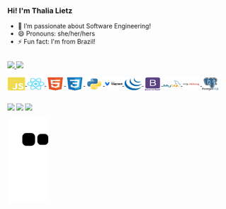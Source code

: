 ### Hi! I'm Thalia Lietz

<!--
**thalialietz/thalialietz** is a ✨ _special_ ✨ repository because its `README.md` (this file) appears on your GitHub profile.
Here are some ideas to get you started:
-->


- 🔭 I’m passionate about Software Engineering!
- 😄 Pronouns: she/her/hers
- ⚡ Fun fact: I'm from Brazil!
##
 <div>
  <a href="https://github.com/thalialietz">
  <img height="180em" src="https://github-readme-stats.vercel.app/api?username=thalialietz&show_icons=true&theme=material-palenight&include_all_commits=true&count_private=true"/>
  <img height="180em" src="https://github-readme-stats.vercel.app/api/top-langs/?username=thalialietz&layout=compact&langs_count=7&theme=material-palenight"/>
</div>
<div style="display: inline_block"><br>
  <img align="center" alt="Js" height="30" width="40" src="https://raw.githubusercontent.com/devicons/devicon/master/icons/javascript/javascript-plain.svg">
  <img align="center" alt="React" height="30" width="40" src="https://raw.githubusercontent.com/devicons/devicon/master/icons/react/react-original.svg">
  <img align="center" alt="HTML" height="30" width="40" src="https://raw.githubusercontent.com/devicons/devicon/master/icons/html5/html5-original.svg">
  <img align="center" alt="CSS" height="30" width="40" src="https://raw.githubusercontent.com/devicons/devicon/master/icons/css3/css3-original.svg">
  <img align="center" alt="Python" height="30" width="40" src="https://raw.githubusercontent.com/devicons/devicon/master/icons/python/python-original.svg">
  <img align="center" alt="vagrant" height="30" width="40" src="https://raw.githubusercontent.com/devicons/devicon/master/icons/vagrant/vagrant-original-wordmark.svg">
  <img align="center" alt="jQuery" height="30" width="40" src="https://raw.githubusercontent.com/devicons/devicon/master/icons/jquery/jquery-original.svg">
  <img align="center" alt="Bootstrap" height="30" width="40" src="https://raw.githubusercontent.com/devicons/devicon/master/icons/bootstrap/bootstrap-plain-wordmark.svg"/>
  <img align="center" alt="mySQL" height="30" width="40" src="https://raw.githubusercontent.com/devicons/devicon/master/icons/mysql/mysql-original-wordmark.svg"/>
  <img align="center" alt="SQLAlchemy" height="30" width="40" src="https://raw.githubusercontent.com/devicons/devicon/master/icons/sqlalchemy/sqlalchemy-original-wordmark.svg"/>
  <img align="center" alt="postgreSQL" height="30" width="40" src="https://raw.githubusercontent.com/devicons/devicon/master/icons/postgresql/postgresql-original-wordmark.svg">
  
</div>
  
  ##
 
<div>
  <a href="https://instagram.com/thalialietz" target="_blank"><img src="https://img.shields.io/badge/-Instagram-%23E4405F?style=for-the-badge&logo=instagram&logoColor=white" target="_blank"></a>
  <a href = "mailto:thalia.lietz@icloud.com"><img src="https://img.shields.io/badge/-Gmail-%23333?style=for-the-badge&logo=gmail&logoColor=white" target="_blank"></a>
  <a href="https://www.linkedin.com/in/thalialietz" target="_blank"><img src="https://img.shields.io/badge/-LinkedIn-%230077B5?style=for-the-badge&logo=linkedin&logoColor=white" target="_blank"></a> 
 
  ![Snake animation](https://github.com/rafaballerini/rafaballerini/blob/output/github-contribution-grid-snake.svg)
 
</div>
